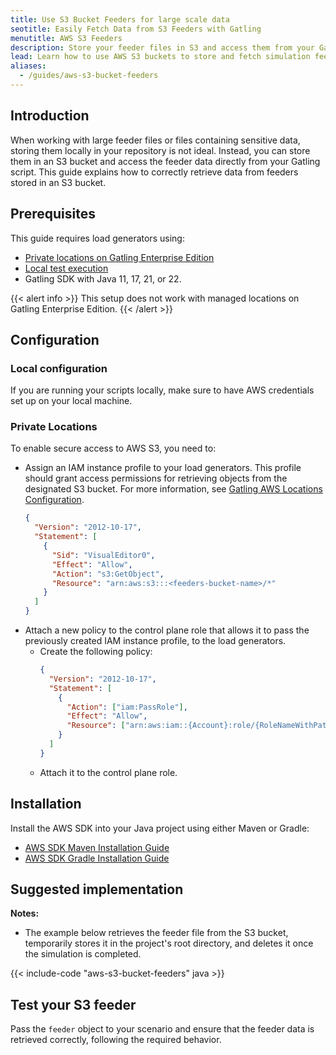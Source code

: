 ```yaml
---
title: Use S3 Bucket Feeders for large scale data
seotitle: Easily Fetch Data from S3 Feeders with Gatling
menutitle: AWS S3 Feeders
description: Store your feeder files in S3 and access them from your Gatling scripts.
lead: Learn how to use AWS S3 buckets to store and fetch simulation feeder data.
aliases:
  - /guides/aws-s3-bucket-feeders
---
```


## Introduction

When working with large feeder files or files containing sensitive data, storing them locally in your repository is not ideal. Instead, you can store them in an S3 bucket and access the feeder data directly from your Gatling script. This guide explains how to correctly retrieve data from feeders stored in an S3 bucket.

## Prerequisites

This guide requires load generators using:

- [Private locations on Gatling Enterprise Edition](https://docs.gatling.io/reference/install/cloud/private-locations/introduction/)
- [Local test execution](https://docs.gatling.io/tutorials/scripting-intro/#run-the-simulation-locally-for-debugging)
- Gatling SDK with Java 11, 17, 21, or 22.

{{< alert info >}}
This setup does not work with managed locations on Gatling Enterprise Edition.
{{< /alert >}}

## Configuration

### Local configuration

If you are running your scripts locally, make sure to have AWS credentials set up on your local machine.

### Private Locations

To enable secure access to AWS S3, you need to:

- Assign an IAM instance profile to your load generators. This profile should grant access permissions for retrieving objects from the designated S3 bucket. For more information, see [Gatling AWS Locations Configuration](https://docs.gatling.io/reference/install/cloud/private-locations/aws/configuration/).
  ```json
  {
    "Version": "2012-10-17",
    "Statement": [
      {
        "Sid": "VisualEditor0",
        "Effect": "Allow",
        "Action": "s3:GetObject",
        "Resource": "arn:aws:s3:::<feeders-bucket-name>/*"
      }
    ]
  }
  ```
- Attach a new policy to the control plane role that allows it to pass the previously created IAM instance profile, to the load generators.
  - Create the following policy:
    ```json
    {
      "Version": "2012-10-17",
      "Statement": [
        {
          "Action": ["iam:PassRole"],
          "Effect": "Allow",
          "Resource": ["arn:aws:iam::{Account}:role/{RoleNameWithPath}"]
        }
      ]
    }
    ```
  - Attach it to the control plane role.

## Installation

Install the AWS SDK into your Java project using either Maven or Gradle:

- [AWS SDK Maven Installation Guide](https://docs.aws.amazon.com/sdk-for-java/latest/developer-guide/setup-project-maven.html)
- [AWS SDK Gradle Installation Guide](https://docs.aws.amazon.com/sdk-for-java/latest/developer-guide/setup-project-gradle.html)

## Suggested implementation

**Notes:**

- The example below retrieves the feeder file from the S3 bucket, temporarily stores it in the project's root directory, and deletes it once the simulation is completed.

{{< include-code "aws-s3-bucket-feeders" java >}}

## Test your S3 feeder

Pass the `feeder` object to your scenario and ensure that the feeder data is retrieved correctly, following the required behavior.
